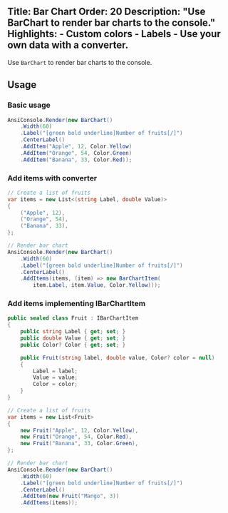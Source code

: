 Title: Bar Chart
Order: 20
Description: "Use **BarChart** to render bar charts to the console."
Highlights:
    - Custom colors
    - Labels
    - Use your own data with a converter.
---

Use `BarChart` to render bar charts to the console.

<?# AsciiCast cast="bar-chart" /?>


## Usage

### Basic usage

```csharp
AnsiConsole.Render(new BarChart()
    .Width(60)
    .Label("[green bold underline]Number of fruits[/]")
    .CenterLabel()
    .AddItem("Apple", 12, Color.Yellow)
    .AddItem("Orange", 54, Color.Green)
    .AddItem("Banana", 33, Color.Red));
```

### Add items with converter

```csharp
// Create a list of fruits
var items = new List<(string Label, double Value)>
{
    ("Apple", 12),
    ("Orange", 54),
    ("Banana", 33),
};

// Render bar chart
AnsiConsole.Render(new BarChart()
    .Width(60)
    .Label("[green bold underline]Number of fruits[/]")
    .CenterLabel()
    .AddItems(items, (item) => new BarChartItem(
        item.Label, item.Value, Color.Yellow)));
```

### Add items implementing IBarChartItem

```csharp
public sealed class Fruit : IBarChartItem
{
    public string Label { get; set; }
    public double Value { get; set; }
    public Color? Color { get; set; }

    public Fruit(string label, double value, Color? color = null)
    {
        Label = label;
        Value = value;
        Color = color;
    }
}

// Create a list of fruits
var items = new List<Fruit>
{
    new Fruit("Apple", 12, Color.Yellow),
    new Fruit("Orange", 54, Color.Red),
    new Fruit("Banana", 33, Color.Green),
};

// Render bar chart
AnsiConsole.Render(new BarChart()
    .Width(60)
    .Label("[green bold underline]Number of fruits[/]")
    .CenterLabel()
    .AddItem(new Fruit("Mango", 3))
    .AddItems(items));
```
